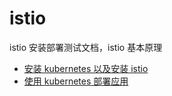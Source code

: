 # istio

istio 安装部署测试文档，istio 基本原理

- [安装 kubernetes 以及安装 istio](setup-k8s-istio.md)
- [使用 kubernetes 部署应用](Kubernetes.md)
